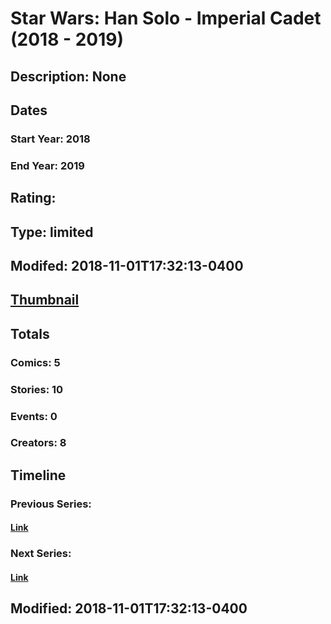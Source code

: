 # Star Wars: Han Solo - Imperial Cadet (2018 - 2019)
## Description: None
## Dates
### Start Year: 2018
### End Year: 2019
## Rating: 
## Type: limited
## Modifed: 2018-11-01T17:32:13-0400
## [Thumbnail](http://i.annihil.us/u/prod/marvel/i/mg/8/b0/5bdb70d40d442.jpg)
## Totals
### Comics: 5
### Stories: 10
### Events: 0
### Creators: 8
## Timeline
### Previous Series: 
#### [Link]()
### Next Series: 
#### [Link]()
## Modified: 2018-11-01T17:32:13-0400